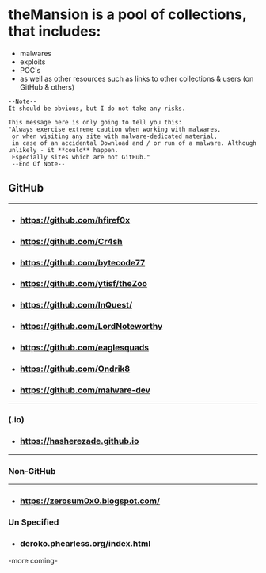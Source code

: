    # theMansion is a pool of collections, that includes:

   - malwares
   - exploits
   - POC's
   - as well as other resources such as links to other collections & users (on GitHub & others)


    --Note--
    It should be obvious, but I do not take any risks.
    
    This message here is only going to tell you this:
    "Always exercise extreme caution when working with malwares, 
     or when visiting any site with malware-dedicated material, 
     in case of an accidental Download and / or run of a malware. Although unlikely - it **could** happen.
     Especially sites which are not GitHub."
     --End Of Note--



   ## GitHub
   
   -------------
   - ### https://github.com/hfiref0x
   - ### https://github.com/Cr4sh
   - ### https://github.com/bytecode77
   - ### https://github.com/ytisf/theZoo
   - ### https://github.com/InQuest/
   - ### https://github.com/LordNoteworthy
   - ### https://github.com/eaglesquads
   - ### https://github.com/Ondrik8
   - ### https://github.com/malware-dev
  
  ---------
  ### (.io)
  - ### https://hasherezade.github.io
  
   -------------
   
   ### Non-GitHub
   
   -------------
   - ### https://zerosum0x0.blogspot.com/

      
   ### Un Specified
   - ### deroko.phearless.org/index.html
  
           
   
   
-more coming-

